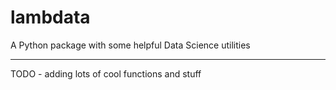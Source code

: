 # lambdata
A Python package with some helpful Data Science utilities

--------

TODO - adding lots of cool functions and stuff
